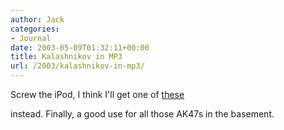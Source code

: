 ```yaml
---
author: Jack
categories:
- Journal
date: 2003-05-09T01:32:11+00:00
title: Kalashnikov in MP3
url: /2003/kalashnikov-in-mp3/
---
```


Screw the iPod, I think I'll get one of [these][1]
  

  
instead. Finally, a good use for all those AK47s in the basement.

 [1]: //www.audiobooksforfree.com/kalashnikov/Ak-mp3.asp"